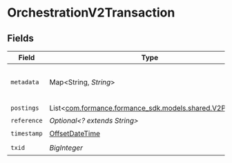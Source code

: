 # OrchestrationV2Transaction


## Fields

| Field                                                                                       | Type                                                                                        | Required                                                                                    | Description                                                                                 | Example                                                                                     |
| ------------------------------------------------------------------------------------------- | ------------------------------------------------------------------------------------------- | ------------------------------------------------------------------------------------------- | ------------------------------------------------------------------------------------------- | ------------------------------------------------------------------------------------------- |
| `metadata`                                                                                  | Map<String, *String*>                                                                       | :heavy_check_mark:                                                                          | N/A                                                                                         | {<br/>"admin": "true"<br/>}                                                                 |
| `postings`                                                                                  | List<[com.formance.formance_sdk.models.shared.V2Posting](../../models/shared/V2Posting.md)> | :heavy_check_mark:                                                                          | N/A                                                                                         |                                                                                             |
| `reference`                                                                                 | *Optional<? extends String>*                                                                | :heavy_minus_sign:                                                                          | N/A                                                                                         | ref:001                                                                                     |
| `timestamp`                                                                                 | [OffsetDateTime](https://docs.oracle.com/javase/8/docs/api/java/time/OffsetDateTime.html)   | :heavy_check_mark:                                                                          | N/A                                                                                         |                                                                                             |
| `txid`                                                                                      | *BigInteger*                                                                                | :heavy_check_mark:                                                                          | N/A                                                                                         |                                                                                             |